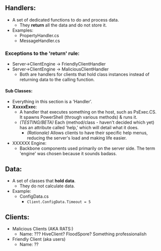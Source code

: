 ## Handlers:

- A set of dedicated functions to do and process data.
    - They **return** all the data and do not store it.
- Examples:
    - PropertyHandler.cs
    - MessageHandler.cs

### Exceptions to the 'return' rule:

- Server->ClientEngine -> FriendlyClientHandler
- Server->ClientEngine -> MaliciousClientHandler
    - Both are handlers for clients that hold class instances instead of returning data to the calling function.

#### Sub Classes:

- Everything in this section is a 'Handler'.
- **XxxxxExec**:
    - A handler that executes something on the host, such as PsExec.CS. It spawns PowerShell (through various methods) & runs it.
    - _(TESTING/BETA)_ Each (method/class - haven't decided which yet) has an attribute called 'help,' which will detail what it does.
        - _(Rationale)_ Allows clients to have their specific help menus, reducing the server's load and making life easier.
- XXXXXX Engine:
    - Backbone components used primarily on the server side. The term 'engine' was chosen because it sounds badass.

## Data:

- A set of classes that **hold data**.
    - They do not calculate data.
- Example:
    - ConfigData.cs
        - `Client.ConfigData.Timeout = 5`


## Clients:
- Malicious Clients (AKA RATS:)
	- Name: ??? HiveClient? FloodSpore? Something professionalish
- Friendly Client (aka users)
	- Name: ??





